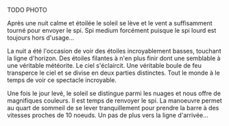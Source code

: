 TODO PHOTO

Après une nuit calme et étoilée le soleil se lève et le vent a suffisamment tourné pour envoyer le spi. Spi medium forcément puisque le spi lourd est toujours hors d'usage...

La nuit a été l'occasion de voir des étoiles incroyablement basses, touchant la ligne d'horizon. Des étoiles filantes à n'en plus finir dont une semblable à une véritable météorite. Le ciel s'éclaircit. Une véritable boule de feu transperce le ciel et se divise en deux parties distinctes. Tout le monde à le temps de voir ce spectacle incroyable.

Une fois le jour levé, le soleil se distingue parmi les nuages et nous offre de magnifiques couleurs. Il est temps de renvoyer le spi. La manoeuvre permet au quart de sommeil de se lever tranquillement pour prendre la barre à des vitesses proches de 10 noeuds. Un pas de plus vers la ligne d'arrivée...
